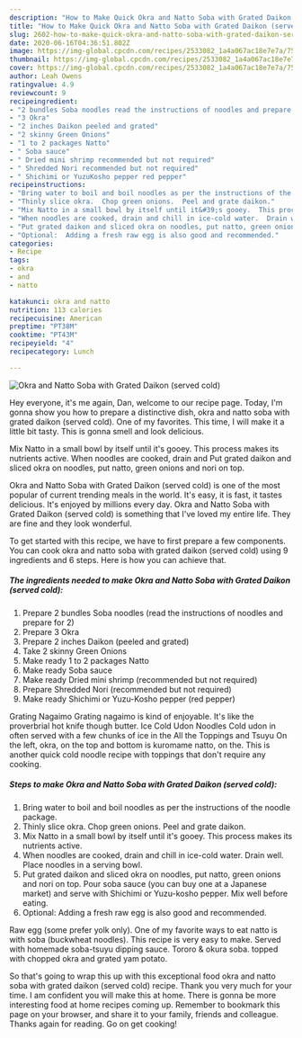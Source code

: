 ```yaml
---
description: "How to Make Quick Okra and Natto Soba with Grated Daikon (served cold)"
title: "How to Make Quick Okra and Natto Soba with Grated Daikon (served cold)"
slug: 2602-how-to-make-quick-okra-and-natto-soba-with-grated-daikon-served-cold
date: 2020-06-16T04:36:51.802Z
image: https://img-global.cpcdn.com/recipes/2533082_1a4a067ac18e7e7a/751x532cq70/okra-and-natto-soba-with-grated-daikon-served-cold-recipe-main-photo.jpg
thumbnail: https://img-global.cpcdn.com/recipes/2533082_1a4a067ac18e7e7a/751x532cq70/okra-and-natto-soba-with-grated-daikon-served-cold-recipe-main-photo.jpg
cover: https://img-global.cpcdn.com/recipes/2533082_1a4a067ac18e7e7a/751x532cq70/okra-and-natto-soba-with-grated-daikon-served-cold-recipe-main-photo.jpg
author: Leah Owens
ratingvalue: 4.9
reviewcount: 9
recipeingredient:
- "2 bundles Soba noodles read the instructions of noodles and prepare for 2"
- "3 Okra"
- "2 inches Daikon peeled and grated"
- "2 skinny Green Onions"
- "1 to 2 packages Natto"
- " Soba sauce"
- " Dried mini shrimp recommended but not required"
- " Shredded Nori recommended but not required"
- " Shichimi or YuzuKosho pepper red pepper"
recipeinstructions:
- "Bring water to boil and boil noodles as per the instructions of the noodle package."
- "Thinly slice okra.  Chop green onions.  Peel and grate daikon."
- "Mix Natto in a small bowl by itself until it&#39;s gooey.  This process makes its nutrients active."
- "When noodles are cooked, drain and chill in ice-cold water.  Drain well.  Place noodles in a serving bowl."
- "Put grated daikon and sliced okra on noodles, put natto, green onions and nori on top.  Pour soba sauce (you can buy one at a Japanese market) and serve with Shichimi or Yuzu-kosho pepper.  Mix well before eating."
- "Optional:  Adding a fresh raw egg is also good and recommended."
categories:
- Recipe
tags:
- okra
- and
- natto

katakunci: okra and natto 
nutrition: 113 calories
recipecuisine: American
preptime: "PT38M"
cooktime: "PT43M"
recipeyield: "4"
recipecategory: Lunch

---
```



![Okra and Natto Soba with Grated Daikon (served cold)](https://img-global.cpcdn.com/recipes/2533082_1a4a067ac18e7e7a/751x532cq70/okra-and-natto-soba-with-grated-daikon-served-cold-recipe-main-photo.jpg)

Hey everyone, it's me again, Dan, welcome to our recipe page. Today, I'm gonna show you how to prepare a distinctive dish, okra and natto soba with grated daikon (served cold). One of my favorites. This time, I will make it a little bit tasty. This is gonna smell and look delicious.

Mix Natto in a small bowl by itself until it&#39;s gooey. This process makes its nutrients active. When noodles are cooked, drain and Put grated daikon and sliced okra on noodles, put natto, green onions and nori on top.

Okra and Natto Soba with Grated Daikon (served cold) is one of the most popular of current trending meals in the world. It's easy, it is fast, it tastes delicious. It's enjoyed by millions every day. Okra and Natto Soba with Grated Daikon (served cold) is something that I've loved my entire life. They are fine and they look wonderful.


To get started with this recipe, we have to first prepare a few components. You can cook okra and natto soba with grated daikon (served cold) using 9 ingredients and 6 steps. Here is how you can achieve that.

<!--inarticleads1-->

##### The ingredients needed to make Okra and Natto Soba with Grated Daikon (served cold):

1. Prepare 2 bundles Soba noodles (read the instructions of noodles and prepare for 2)
1. Prepare 3 Okra
1. Prepare 2 inches Daikon (peeled and grated)
1. Take 2 skinny Green Onions
1. Make ready 1 to 2 packages Natto
1. Make ready  Soba sauce
1. Make ready  Dried mini shrimp (recommended but not required)
1. Prepare  Shredded Nori (recommended but not required)
1. Make ready  Shichimi or Yuzu-Kosho pepper (red pepper)


Grating Nagaimo Grating nagaimo is kind of enjoyable. It&#39;s like the proverbrial hot knife though butter. Ice Cold Udon Noodles Cold udon in often served with a few chunks of ice in the All the Toppings and Tsuyu On the left, okra, on the top and bottom is kuromame natto, on the. This is another quick cold noodle recipe with toppings that don&#39;t require any cooking. 

<!--inarticleads2-->

##### Steps to make Okra and Natto Soba with Grated Daikon (served cold):

1. Bring water to boil and boil noodles as per the instructions of the noodle package.
1. Thinly slice okra.  Chop green onions.  Peel and grate daikon.
1. Mix Natto in a small bowl by itself until it&#39;s gooey.  This process makes its nutrients active.
1. When noodles are cooked, drain and chill in ice-cold water.  Drain well.  Place noodles in a serving bowl.
1. Put grated daikon and sliced okra on noodles, put natto, green onions and nori on top.  Pour soba sauce (you can buy one at a Japanese market) and serve with Shichimi or Yuzu-kosho pepper.  Mix well before eating.
1. Optional:  Adding a fresh raw egg is also good and recommended.


Raw egg (some prefer yolk only). One of my favorite ways to eat natto is with soba (buckwheat noodles). This recipe is very easy to make. Served with homemade soba-tsuyu dipping sauce. Tororo &amp; okura soba. topped with chopped okra and grated yam potato. 

So that's going to wrap this up with this exceptional food okra and natto soba with grated daikon (served cold) recipe. Thank you very much for your time. I am confident you will make this at home. There is gonna be more interesting food at home recipes coming up. Remember to bookmark this page on your browser, and share it to your family, friends and colleague. Thanks again for reading. Go on get cooking!
